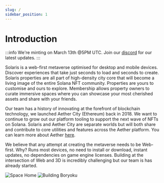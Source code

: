 ```yaml
---
slug: /
sidebar_position: 1
---
```


# Introduction

:::info
We're minting on March 13th @5PM UTC. Join our [discord](https://discord.com/invite/n6sMFbAjUT) for our latest updates.
:::

Solaris is a web-first metaverse optimised for desktop and mobile devices. Discover experiences that take just seconds to load and seconds to create. Solaris properties are all part of high-density city core that will become a living image of the entire Solana NFT community. Properties are yours to customise and ours to explore. Membership allows property owners to curate immersive spaces where you can showcase your most cherished assets and share with your friends.

Our team has a history of innovating at the forefront of blockchain technology, we launched Aether City (Ethereum) back in 2018.
We want to continue to grow out our platform tooling to support the next wave of NFTs on Solana. Solaris and Aether
City are separate worlds but will both share and contribute to core utilities and features across the Aether
platform. You can learn more about Aether [here](https://aethercity.org).

We believe that any attempt at creating the metaverse needs to be Web-first. Why? Runs most devices, no need to install or
download, instant updates, no dependencies on game engine licenses. Building at the intersection of Web and 3D is incredibly
challenging but our team is has already started.


![Space Home](/img/solaris-intro.png)
![Building Boryoku](/img/solaris-intro.jpg)
